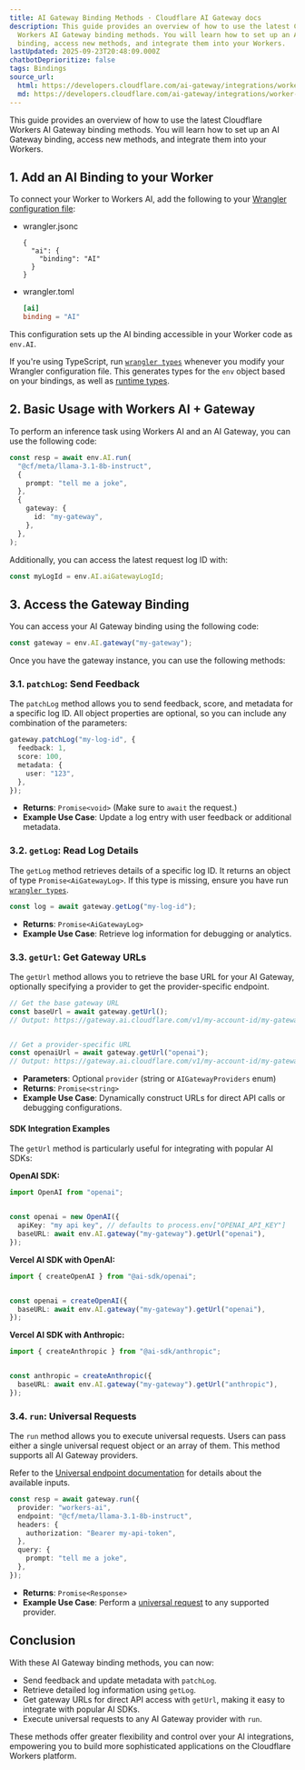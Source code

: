```yaml
---
title: AI Gateway Binding Methods · Cloudflare AI Gateway docs
description: This guide provides an overview of how to use the latest Cloudflare
  Workers AI Gateway binding methods. You will learn how to set up an AI Gateway
  binding, access new methods, and integrate them into your Workers.
lastUpdated: 2025-09-23T20:48:09.000Z
chatbotDeprioritize: false
tags: Bindings
source_url:
  html: https://developers.cloudflare.com/ai-gateway/integrations/worker-binding-methods/
  md: https://developers.cloudflare.com/ai-gateway/integrations/worker-binding-methods/index.md
---
```


This guide provides an overview of how to use the latest Cloudflare Workers AI Gateway binding methods. You will learn how to set up an AI Gateway binding, access new methods, and integrate them into your Workers.

## 1. Add an AI Binding to your Worker

To connect your Worker to Workers AI, add the following to your [Wrangler configuration file](https://developers.cloudflare.com/workers/wrangler/configuration/):

* wrangler.jsonc

  ```jsonc
  {
    "ai": {
      "binding": "AI"
    }
  }
  ```

* wrangler.toml

  ```toml
  [ai]
  binding = "AI"
  ```

This configuration sets up the AI binding accessible in your Worker code as `env.AI`.

If you're using TypeScript, run [`wrangler types`](https://developers.cloudflare.com/workers/wrangler/commands/#types) whenever you modify your Wrangler configuration file. This generates types for the `env` object based on your bindings, as well as [runtime types](https://developers.cloudflare.com/workers/languages/typescript/).

## 2. Basic Usage with Workers AI + Gateway

To perform an inference task using Workers AI and an AI Gateway, you can use the following code:

```typescript
const resp = await env.AI.run(
  "@cf/meta/llama-3.1-8b-instruct",
  {
    prompt: "tell me a joke",
  },
  {
    gateway: {
      id: "my-gateway",
    },
  },
);
```

Additionally, you can access the latest request log ID with:

```typescript
const myLogId = env.AI.aiGatewayLogId;
```

## 3. Access the Gateway Binding

You can access your AI Gateway binding using the following code:

```typescript
const gateway = env.AI.gateway("my-gateway");
```

Once you have the gateway instance, you can use the following methods:

### 3.1. `patchLog`: Send Feedback

The `patchLog` method allows you to send feedback, score, and metadata for a specific log ID. All object properties are optional, so you can include any combination of the parameters:

```typescript
gateway.patchLog("my-log-id", {
  feedback: 1,
  score: 100,
  metadata: {
    user: "123",
  },
});
```

* **Returns**: `Promise<void>` (Make sure to `await` the request.)
* **Example Use Case**: Update a log entry with user feedback or additional metadata.

### 3.2. `getLog`: Read Log Details

The `getLog` method retrieves details of a specific log ID. It returns an object of type `Promise<AiGatewayLog>`. If this type is missing, ensure you have run [`wrangler types`](https://developers.cloudflare.com/workers/languages/typescript/#generate-types).

```typescript
const log = await gateway.getLog("my-log-id");
```

* **Returns**: `Promise<AiGatewayLog>`
* **Example Use Case**: Retrieve log information for debugging or analytics.

### 3.3. `getUrl`: Get Gateway URLs

The `getUrl` method allows you to retrieve the base URL for your AI Gateway, optionally specifying a provider to get the provider-specific endpoint.

```typescript
// Get the base gateway URL
const baseUrl = await gateway.getUrl();
// Output: https://gateway.ai.cloudflare.com/v1/my-account-id/my-gateway/


// Get a provider-specific URL
const openaiUrl = await gateway.getUrl("openai");
// Output: https://gateway.ai.cloudflare.com/v1/my-account-id/my-gateway/openai
```

* **Parameters**: Optional `provider` (string or `AIGatewayProviders` enum)
* **Returns**: `Promise<string>`
* **Example Use Case**: Dynamically construct URLs for direct API calls or debugging configurations.

#### SDK Integration Examples

The `getUrl` method is particularly useful for integrating with popular AI SDKs:

**OpenAI SDK:**

```typescript
import OpenAI from "openai";


const openai = new OpenAI({
  apiKey: "my api key", // defaults to process.env["OPENAI_API_KEY"]
  baseURL: await env.AI.gateway("my-gateway").getUrl("openai"),
});
```

**Vercel AI SDK with OpenAI:**

```typescript
import { createOpenAI } from "@ai-sdk/openai";


const openai = createOpenAI({
  baseURL: await env.AI.gateway("my-gateway").getUrl("openai"),
});
```

**Vercel AI SDK with Anthropic:**

```typescript
import { createAnthropic } from "@ai-sdk/anthropic";


const anthropic = createAnthropic({
  baseURL: await env.AI.gateway("my-gateway").getUrl("anthropic"),
});
```

### 3.4. `run`: Universal Requests

The `run` method allows you to execute universal requests. Users can pass either a single universal request object or an array of them. This method supports all AI Gateway providers.

Refer to the [Universal endpoint documentation](https://developers.cloudflare.com/ai-gateway/usage/universal/) for details about the available inputs.

```typescript
const resp = await gateway.run({
  provider: "workers-ai",
  endpoint: "@cf/meta/llama-3.1-8b-instruct",
  headers: {
    authorization: "Bearer my-api-token",
  },
  query: {
    prompt: "tell me a joke",
  },
});
```

* **Returns**: `Promise<Response>`
* **Example Use Case**: Perform a [universal request](https://developers.cloudflare.com/ai-gateway/usage/universal/) to any supported provider.

## Conclusion

With these AI Gateway binding methods, you can now:

* Send feedback and update metadata with `patchLog`.
* Retrieve detailed log information using `getLog`.
* Get gateway URLs for direct API access with `getUrl`, making it easy to integrate with popular AI SDKs.
* Execute universal requests to any AI Gateway provider with `run`.

These methods offer greater flexibility and control over your AI integrations, empowering you to build more sophisticated applications on the Cloudflare Workers platform.
